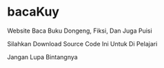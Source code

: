 # bacaKuy

Website Baca Buku Dongeng, Fiksi, Dan Juga Puisi

Silahkan Download Source Code Ini Untuk Di Pelajari

Jangan Lupa Bintangnya
